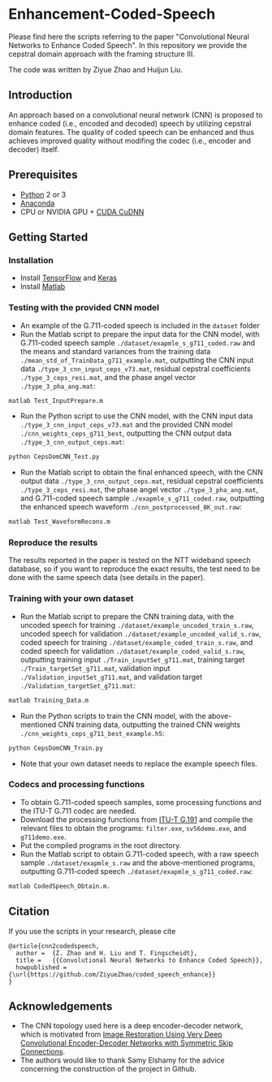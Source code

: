 # Enhancement-Coded-Speech

Please find here the scripts referring to the paper "Convolutional Neural Networks to Enhance Coded Speech". In this repository we provide the cepstral domain approach with the framing structure III. 

The code was written by Ziyue Zhao and Huijun Liu. 

## Introduction

An approach based on a convolutional neural network (CNN) is proposed to enhance coded (i.e., encoded and decoded) speech by utilizing cepstral domain features. The quality of coded speech can be enhanced and thus achieves improved quality without modifing the codec (i.e., encoder and decoder) itself.

## Prerequisites

- [Python](https://www.python.org/) 2 or 3
- [Anaconda](https://anaconda.org/anaconda/python)
- CPU or NVIDIA GPU + [CUDA CuDNN](https://developer.nvidia.com/cudnn)

## Getting Started

### Installation

- Install [TensorFlow](https://www.tensorflow.org/) and [Keras](https://www.tensorflow.org/)
- Install [Matlab](https://www.mathworks.com/)

### Testing with the provided CNN model

- An example of the G.711-coded speech is included in the `dataset` folder 
- Run the Matlab script to prepare the input data for the CNN model, with G.711-coded speech sample `./dataset/exapmle_s_g711_coded.raw` and the means and standard variances from the training data `./mean_std_of_TrainData_g711_example.mat`, outputting the CNN input data `./type_3_cnn_input_ceps_v73.mat`, residual cepstral coefficients `./type_3_ceps_resi.mat`, and the phase angel vector `./type_3_pha_ang.mat`:
```bash
matlab Test_InputPrepare.m
```
- Run the Python script to use the CNN model, with the CNN input data `./type_3_cnn_input_ceps_v73.mat` and the provided CNN model `./cnn_weights_ceps_g711_best`, outputting the CNN output data `./type_3_cnn_output_ceps.mat`:
```bash
python CepsDomCNN_Test.py
```
- Run the Matlab script to obtain the final enhanced speech, with the CNN output data `./type_3_cnn_output_ceps.mat`, residual cepstral coefficients `./type_3_ceps_resi.mat`, the phase angel vector `./type_3_pha_ang.mat`, and G.711-coded speech sample `./exapmle_s_g711_coded.raw`, outputting the enhanced speech waveform `./cnn_postprocessed_8K_out.raw`:
```bash
matlab Test_WaveformRecons.m
```
### Reproduce the results

The results reported in the paper is tested on the NTT wideband speech database, so if you want to reproduce the exact results, the test need to be done with the same speech data (see details in the paper). 

### Training with your own dataset

- Run the Matlab script to prepare the CNN training data, with the uncoded speech for training `./dataset/example_uncoded_train_s.raw`, uncoded speech for validation `./dataset/example_uncoded_valid_s.raw`, coded speech for training `./dataset/example_coded_train_s.raw`, and coded speech for validation `./dataset/example_coded_valid_s.raw`, outputting training input `./Train_inputSet_g711.mat`, training target `./Train_targetSet_g711.mat`,  validation input `./Validation_inputSet_g711.mat`, and validation target `./Validation_targetSet_g711.mat`:
```bash
matlab Training_Data.m
```
- Run the Python scripts to train the CNN model, with the above-mentioned CNN training data, outputting the trained CNN weights `./cnn_weights_ceps_g711_best_example.h5`:
```bash
python CepsDomCNN_Train.py
```
- Note that your own dataset needs to replace the example speech files.

### Codecs and processing functions

- To obtain G.711-coded speech samples, some processing functions and the ITU-T G.711 codec are needed.
- Download the processing functions from [ITU-T G.191](https://www.itu.int/rec/T-REC-G.191-201003-I) and compile the relevant files to obtain the programs: `filter.exe`, `sv56demo.exe`, and `g711demo.exe`.
- Put the compiled programs in the root directory.
- Run the Matlab script to obtain G.711-coded speech, with a raw speech sample `./dataset/exapmle_s.raw` and the above-mentioned programs, outputting G.711-coded speech `./dataset/exapmle_s_g711_coded.raw`:
```bash
matlab CodedSpeech_Obtain.m.
```

## Citation

If you use the scripts in your research, please cite

```
@article{cnn2codedspeech,
  author =  {Z. Zhao and H. Liu and T. Fingscheidt},
  title =   {{Convolutional Neural Networks to Enhance Coded Speech}},
  howpublished = {\url{https://github.com/ZiyueZhao/coded_speech_enhance}}
}
```

## Acknowledgements
- The CNN topology used here is a deep encoder-decoder network, which is motivated from [Image Restoration Using Very Deep Convolutional Encoder-Decoder Networks with Symmetric Skip Connections](https://arxiv.org/abs/1603.09056).
- The authors would like to thank Samy Elshamy for the advice concerning the construction of the project in Github.
